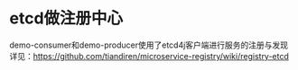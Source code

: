 # etcd做注册中心
demo-consumer和demo-producer使用了etcd4j客户端进行服务的注册与发现  
详见：https://github.com/tiandiren/microservice-registry/wiki/registry-etcd